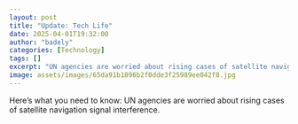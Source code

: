 ```yaml
---
layout: post
title: "Update: Tech Life"
date: 2025-04-01T19:32:00
author: "badely"
categories: [Technology]
tags: []
excerpt: "UN agencies are worried about rising cases of satellite navigation signal interference."
image: assets/images/65da91b1896b2f0dde3f25989ee042f8.jpg
---
```


Here’s what you need to know: UN agencies are worried about rising cases of satellite navigation signal interference.

